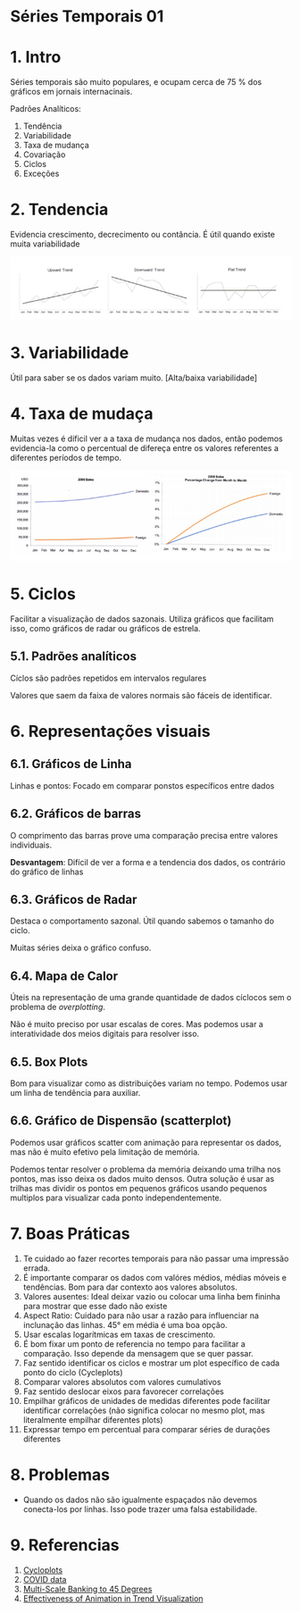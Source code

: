 <h1>Séries Temporais 01</h1>

#  1. Intro

Séries temporais são muito populares, e ocupam cerca de 75 % dos gráficos em jornais internacinais.

Padrões Analíticos:
1. Tendência
2. Variabilidade
3. Taxa de mudança
4. Covariação
5. Ciclos
6. Exceções

#  2. Tendencia

Evidencia crescimento, decrecimento ou contância. É útil quando existe muita variabilidade

<img src="imgs/temporal_series.png">

#  3. Variabilidade

Útil para saber se os dados variam muito. [Alta/baixa variabilidade]

#  4. Taxa de mudaça

Muitas vezes é díficil ver a a taxa de mudança nos dados, então podemos evidencia-la como o percentual de difereça entre os valores referentes a diferentes períodos de tempo.

<img src="imgs/change_rate.png">

#  5. Ciclos

Facilitar a visualização de dados sazonais. Utiliza gráficos que facilitam isso, como gráficos de radar ou gráficos de estrela.

##  5.1. Padrões analíticos

Cíclos são padrões repetidos em intervalos regulares

Valores que saem da faixa de valores normais são fáceis de identificar.

#  6. Representações visuais

##  6.1. Gráficos de Linha

Linhas e pontos: Focado em comparar ponstos específicos entre dados

##  6.2. Gráficos de barras

O comprimento das barras prove uma comparação precisa entre valores individuais.

**Desvantagem**: Difícil de ver a forma e a tendencia dos dados, os contrário do gráfico de linhas

##  6.3. Gráficos de Radar

Destaca o comportamento sazonal. Útil quando sabemos o tamanho do ciclo.

Muitas séries deixa o gráfico confuso.

##  6.4. Mapa de Calor

Úteis na representação de uma grande quantidade de dados cíclocos sem o problema de _overplotting_.

Não é muito preciso por usar escalas de cores. Mas podemos usar a interatividade dos meios digitais para resolver isso.

##  6.5. Box Plots

Bom para visualizar como as distribuições variam no tempo. Podemos usar um linha de tendência para auxiliar.

## 6.6. Gráfico de Dispensão (scatterplot)

Podemos usar gráficos scatter com animação para representar os dados, mas não é muito efetivo pela limitação de memória.

Podemos tentar resolver o problema da memória deixando uma trilha nos pontos, mas isso deixa os dados muito densos. Outra solução é usar as trilhas mas dividir os pontos em pequenos gráficos usando pequenos multiplos para visualizar cada ponto independentemente.

# 7. Boas Práticas

1. Te cuidado ao fazer recortes temporais para não passar uma impressão errada.
2. É importante comparar os dados com valóres médios, médias móveis e tendências. Bom para dar contexto aos valores absolutos.
3. Valores ausentes: Ideal deixar vazio ou colocar uma linha bem fininha para mostrar que esse dado não existe
4. Aspect Ratio: Cuidado para não usar a razão para influenciar na inclunação das linhas. 45° em média é uma boa opção.
5. Usar escalas logarítmicas em taxas de crescimento.
6. É bom fixar um ponto de referencia no tempo para facilitar a comparação. Isso depende da mensagem que se quer passar.
7. Faz sentido identificar os ciclos e mostrar um plot específico de cada ponto do ciclo (Cycleplots)
8. Comparar valores absolutos com valores cumulativos
9. Faz sentido deslocar eixos para favorecer correlações
10. Empilhar gráficos de unidades de medidas diferentes pode facilitar identificar correlações (não significa colocar no mesmo plot, mas literalmente empilhar diferentes plots)
11. Expressar tempo em percentual para comparar séries de durações diferentes

# 8. Problemas

- Quando os dados não são igualmente espaçados não devemos conecta-los por linhas. Isso pode trazer uma falsa estabilidade.


# 9. Referencias

1. [Cycloplots](https://www.perceptualedge.com/articles/guests/intro_to_cycle_plots.pdf)
2. [COVID data](https://www.worldometers.info/coronavirus/country/brazil/)
3. [Multi-Scale Banking to 45 Degrees
](https://ieeexplore.ieee.org/abstract/document/4015420?casa_token=3tK4jitXQUQAAAAA:Jlr32hnzsB-kd01m7QMimwDWrdhv_4jV31nnD-tbRlL_8or8jkiyiDjAwxQYQjDseS1L73n16OYA)
4. [Effectiveness of Animation in Trend Visualization
](https://ieeexplore.ieee.org/abstract/document/4658146?casa_token=HM8rS9ZgqO4AAAAA:vje6g8lBIzJ8m47caIQGwEoztJd4t4VFK6BFFWuonI-pJ0yyX_lhJ2m9DzazjFv9lrtkt46uN63i)